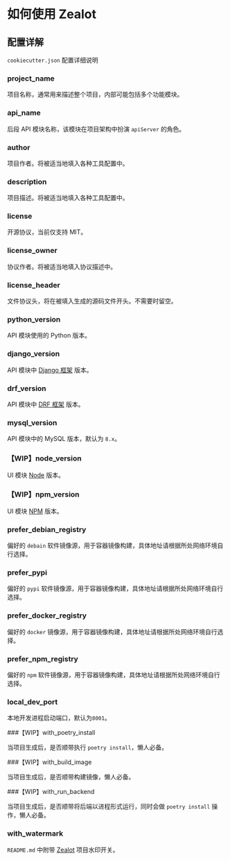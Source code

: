 # 如何使用 Zealot

## 配置详解

`cookiecutter.json` 配置详细说明

### project_name

项目名称，通常用来描述整个项目，内部可能包括多个功能模块。

### api_name

后段 API 模块名称，该模块在项目架构中扮演 `apiServer` 的角色。

### author

项目作者。将被适当地填入各种工具配置中。

### description

项目描述。将被适当地填入各种工具配置中。

### license

开源协议，当前仅支持 MIT。

### license_owner

协议作者。将被适当地填入协议描述中。

### license_header

文件协议头，将在被填入生成的源码文件开头。不需要时留空。

### python_version

API 模块使用的 Python 版本。

### django_version

API 模块中 [Django 框架](https://www.djangoproject.com/) 版本。

### drf_version

API 模块中 [DRF 框架](https://www.django-rest-framework.org/) 版本。

### mysql_version

API 模块中的 MySQL 版本，默认为 `8.x`。

### 【WIP】node_version

UI 模块 [Node](https://nodejs.org/) 版本。

### 【WIP】npm_version

UI 模块 [NPM](https://www.npmjs.com/) 版本。

### prefer_debian_registry

偏好的 `debain` 软件镜像源，用于容器镜像构建，具体地址请根据所处网络环境自行选择。

### prefer_pypi

偏好的 `pypi` 软件镜像源，用于容器镜像构建，具体地址请根据所处网络环境自行选择。

### prefer_docker_registry

偏好的 `docker` 镜像源，用于容器镜像构建，具体地址请根据所处网络环境自行选择。

### prefer_npm_registry

偏好的 `npm` 软件镜像源，用于容器镜像构建，具体地址请根据所处网络环境自行选择。

### local_dev_port

本地开发进程启动端口，默认为`8001`。

###【WIP】with_poetry_install

当项目生成后，是否顺带执行 `poetry install`，懒人必备。

###【WIP】with_build_image

当项目生成后，是否顺带构建镜像，懒人必备。

###【WIP】with_run_backend

当项目生成后，是否顺带将后端以进程形式运行，同时会做 `poetry install` 操作，懒人必备。

### with_watermark

`README.md` 中附带 [Zealot](https://github.com/IMBlues/zealot) 项目水印开关。
